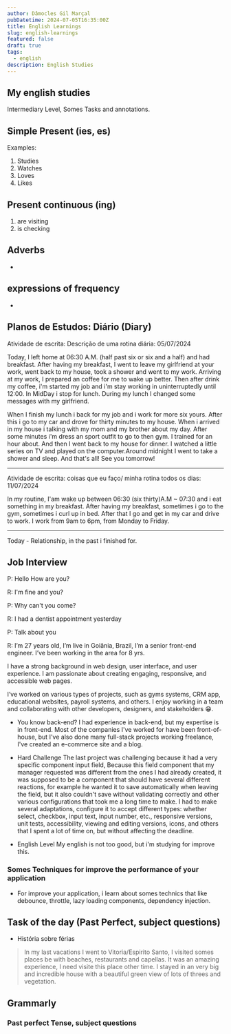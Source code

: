 ```yaml
---
author: Dâmocles Gil Marçal
pubDatetime: 2024-07-05T16:35:00Z
title: English Learnings
slug: english-learnings
featured: false
draft: true
tags:
  - english
description: English Studies
---
```


## My english studies

Intermediary Level, Somes Tasks and annotations.

## Simple Present (ies, es)

Examples:

1. Studies
2. Watches
3. Loves
4. Likes

## Present continuous (ing)

1. are visiting
2. is checking

## Adverbs

-

## expressions of frequency

-

## Planos de Estudos: Diário (Diary)

Atividade de escrita: Descrição de uma rotina diária: 05/07/2024

Today, I left home at 06:30 A.M. (half past six or six and a half) and had breakfast. After having my breakfast, I went to leave my girlfriend at your work, went back to my house, took a shower and went to my work. Arriving at my work, I prepared an coffee for me to wake up better. Then after drink my coffee, i'm started my job and i'm stay working in uninterruptedly until 12:00. In MidDay i stop for lunch. During my lunch I changed some messages with my girlfriend.

When I finish my lunch i back for my job and i work for more six yours. After this i go to my car and drove for thirty minutes to my house. When i arrived in my house i talking with my mom and my brother about my day. After some minutes i'm dress an sport outfit to go to then gym. I trained for an hour about. And then I went back to my house for dinner.
I watched a little series on TV and played on the computer.Around midnight I went to take a shower and sleep. And that's all! See you tomorrow!

---

Atividade de escrita: coisas que eu faço/ minha rotina todos os dias: 11/07/2024

In my routine, I'am wake up between 06:30 (six thirty)A.M ~ 07:30 and i eat something in my breakfast. After having my breakfast, sometimes i go to the gym, sometimes i curl up in bed. After that I go and get in my car and drive to work.
I work from 9am to 6pm, from Monday to Friday.

---

<!-- // https://www.vuemastery.com/conferences/vueconf-us-2024/ -->

Today - Relationship, in the past i finished for.

## Job Interview

P: Hello How are you?

R: I'm fine and you?

P: Why can't you come?

R: I had a dentist appointment yesterday

P: Talk about you

R: I’m 27 years old, I’m live in Goiânia, Brazil, I’m a senior front-end engineer. I’ve been working in the area for 8 yrs.

I have a strong background in web design, user interface, and user experience. I am passionate about creating engaging, responsive, and accessible web pages.

I’ve worked on various types of projects, such as gyms systems, CRM app, educational websites, payroll systems, and others. I enjoy working in a team and collaborating with other developers, designers, and stakeholders 😁.

- You know back-end?
  I had experience in back-end, but my expertise is in front-end. Most of the companies I've worked for have been front-of-house, but I've also done many full-stack projects working freelance, I've created an e-commerce site and a blog.

- Hard Challenge
  The last project was challenging because it had a very specific component input field, Because this field component that my manager requested was different from the ones I had already created, it was supposed to be a component that should have several different reactions, for example he wanted it to save automatically when leaving the field, but it also couldn't save without validating correctly and other various configurations that took me a long time to make. I had to make several adaptations, configure it to accept different types: whether select, checkbox, input text, input number, etc., responsive versions, unit tests, accessibility, viewing and editing versions, icons, and others that I spent a lot of time on, but without affecting the deadline.

- English Level
  My english is not too good, but i'm studying for improve this.

### Somes Techniques for improve the performance of your application

- For improve your application, i learn about somes technics that like debounce, throttle, lazy loading components, dependency injection.

## Task of the day (Past Perfect, subject questions)

- História sobre férias

> In my last vacations I went to Vitoria/Espirito Santo, I visited somes places be with beaches, restaurants and capellas. It was an amazing experience, I need visite this place other time. I stayed in an very big and incredible house with a beautiful green view of lots of threes and vegetation.

## Grammarly

### Past perfect Tense, subject questions
